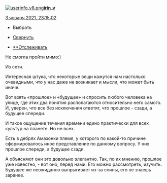 [![userinfo_v8.png](userinfo_v8-1.png)](https://irin-v.livejournal.com/profile)[**irin_v**](https://irin-v.livejournal.com/)

 [3 января 2021, 23:15:02](https://ivanov-petrov.livejournal.com/2294117.html?thread=158045285#t158045285)

- Выбрать

- [Свернуть](https://ivanov-petrov.livejournal.com/2294117.html?thread=158045285#t158045285)

- [**Отслеживать](https://www.livejournal.com/manage/subscriptions/comments.bml?talkid=158045285&journal=ivanov_petrov)

Не смогла пройти мимо:)

Из сети.

Интересная штука, что некоторые вещи кажутся нам настолько очевидными, что у нас даже не возникает и мысли, что может быть иначе.

Вот взять «прошлое» и «будущее» и спросить любого человека на улице, где этих два понятия располагаются относительно него самого. И, уверен, что все без исключения ответят, что прошлое - сзади, а будущее спереди.

И такое ощущение течения времени едино практически для всех культур на планете. Но не всех.

Есть в дебрях Амазонки племя, у которого по какой-то причине сформировалось иное представление по данному вопросу. У них прошлое спереди, а будущее сзади.

А объясняют они это довольно элегантно. Так, по их мнению, прошлое уже известно, - вот оно, перед нами. Его можно рассмотреть, изучить. Будущее же неожиданно выпрыгивает из-за спины, его не знаешь заранее.

<div style="display: none;">  </div>